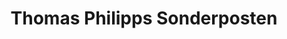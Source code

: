 ---
title: "Thomas Philipps Sonderposten"
url: /leer-ostfriesland/thomas-philipps-sonderposten/
shop: Kramladen
---
